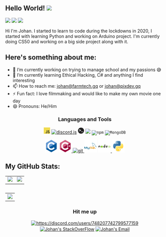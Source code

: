 ## Hello World! <img src="https://raw.githubusercontent.com/MartinHeinz/MartinHeinz/master/wave.gif" width="30px">

![](https://img.shields.io/badge/OS-Windows-informational?style=flat&logo=Windows&logoColor=white&color=2bbc8a)
![](https://img.shields.io/badge/Main_Editor-VS_Code-informational?style=flat&logo=visual-studio-Code&logoColor=white&color=2bbc8a) 
![](https://img.shields.io/badge/Python_Editor-Pycharm-informational?style=flat&logo=Pycharm&logoColor=white&color=2bbc8a) 

Hi I'm Johan. I started to learn to code during the lockdowns in 2020, I started with learning Python and working on Arduino project. I'm currently doing CS50 and working on a big side project along with it.

## Here's something about me:
- 🔭 I’m currently working on trying to manage school and my passions 😅
- 🌱 I’m currently learning Ethical Hacking, C# and anything I find interesting
- 📫 How to reach me: johan@farmtech.gq or johan@pixdev.gq
- ⚡ Fun fact: I love filmmaking and would like to make my own movie one day
- 😄 Pronouns: He/Him

<h3 align="center">Languages and Tools</h3>

<p align="center">
<code><img height="20" src="https://raw.githubusercontent.com/github/explore/80688e429a7d4ef2fca1e82350fe8e3517d3494d/topics/javascript/javascript.png"></code>
<a href="https://discord.js.org"><img src="https://cdn.discordapp.com/attachments/740865034887888996/740865173065170994/logo-square.png" width="20" alt="discord.js" /></a>
<code><img height="20" src="https://raw.githubusercontent.com/github/explore/80688e429a7d4ef2fca1e82350fe8e3517d3494d/topics/terminal/terminal.png"></code>
<code><img height="20" src="https://img.shields.io/badge/-Heroku-430098?style=flat-square&logo=heroku&logoColor=white" /></code>
<code><img alt="npm" src="https://img.shields.io/badge/-NPM-CB3837?style=flat-square&logo=npm&logoColor=white" /></code>
<code><img alt="MongoDB" src="https://img.shields.io/badge/-MongoDB-13aa52?style=flat-square&logo=mongodb&logoColor=white" /></code></p>
<p align="center">
<img src="https://raw.githubusercontent.com/devicons/devicon/master/icons/c/c-original.svg" alt="c" width="40" height="40"/> </a> <a href="https://www.w3schools.com/cpp/" target="_blank"> <img src="https://raw.githubusercontent.com/devicons/devicon/master/icons/cplusplus/cplusplus-original.svg" alt="cplusplus" width="40" height="40"/> </a></a> <a href="https://git-scm.com/" target="_blank"> <img src="https://www.vectorlogo.zone/logos/git-scm/git-scm-icon.svg" alt="git" width="40" height="40"/> </a> <img src="https://raw.githubusercontent.com/devicons/devicon/master/icons/mysql/mysql-original-wordmark.svg" alt="mysql" width="40" height="40"/> </a> <a href="https://nodejs.org" target="_blank"> <img src="https://raw.githubusercontent.com/devicons/devicon/master/icons/nodejs/nodejs-original-wordmark.svg" alt="nodejs" width="40" height="40"/> </a> <a href="https://www.postgresql.org" target="_blank"> <a href="https://www.python.org" target="_blank"> <img src="https://raw.githubusercontent.com/devicons/devicon/master/icons/python/python-original.svg" alt="python" width="40" height="40"/> </a></p>
  

## My GitHub Stats:



<table width="100%" align="center">
  <tr>
    <td>
<img height="180em" src="https://github-readme-stats.vercel.app/api?username=JohanSanSebastian&show_icons=true&hide_border=true&theme=tokyonight" /> </td>
 <td> <img height="180em" src="https://github-readme-stats.vercel.app/api/top-langs/?username=JohanSanSebastian&show_icons=true&hide_border=true&layout=compact&langs_count=8&theme=tokyonight"/> </td>
  </tr>
 <table>
   
<table width="100%" align="center">
  <tr>
    <td>
      <img src="https://metrics.lecoq.io/JohanSanSebastian?template=classic&languages=1&isocalendar=1&contributors=1&traffic=1&notable=1&isocalendar.duration=half-year&languages.limit=8&languages.colors=github&languages.threshold=0%25&contributors.head=master&contributors.ignored=github-actions%5Bbot%5D&contributors.contributions=true&config.timezone=Asia%2FDubai">
      </td>
    </tr>
</table>

<h3 align="center">Hit me up</h3>

<p align="center">
<a href="https://discord.com/users/748207742799577159" target="blank"><img align="center" src="https://www.svgrepo.com/show/353655/discord-icon.svg" alt="https://discord.com/users/748207742799577159" height="30" width="40" /></a>
<a href="https://stackoverflow.com/users/14479702/johan-sebastian" target="blank"><img align="center" alt="Johan's StackOverFlow" height="30" width="40" src="https://www.svgrepo.com/show/349517/stackoverflow.svg" /></a>
<a href="https://mail.google.com/mail/u/0/?fs=1&to=johan@farmtech.gg&tf=cm"><img align="center" alt="Johan's Email" height="30" width="40" src="https://www.svgrepo.com/show/223047/gmail.svg"/>
</a>








